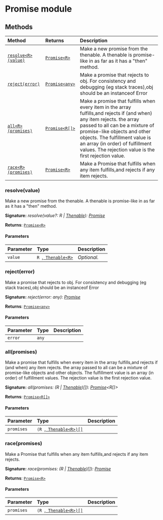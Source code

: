 # Promise module













## Methods

| Method	   |  Returns	| Description|
|:-------------|:-------|:-----------|
|[`resolve<R>(value)`](#resolve<r>value)      | [`Promise<R>`](../es6-promise/promise.md) | Make a new promise from the thenable.  A thenable is promise-like in as far as it has a "then" method. |
|[`reject(error)`](#rejecterror)      | [`Promise<any>`](../es6-promise/promise.md) | Make a promise that rejects to obj. For consistency and debugging (eg stack traces),obj should be an instanceof Error |
|[`all<R>(promises)`](#all<r>promises)      | [`Promise<R[]>`](../es6-promise/promise.md) | Make a promise that fulfills when every item in the array fulfills,and rejects if (and when) any item rejects.  the array passed to all can be a mixture of promise-like objects and other objects.  The fulfillment value is an array (in order) of fulfillment values. The rejection value is the first rejection value. |
|[`race<R>(promises)`](#race<r>promises)      | [`Promise<R>`](../es6-promise/promise.md) | Make a Promise that fulfills when any item fulfills,and rejects if any item rejects. |




### resolve<R>(value)

Make a new promise from the thenable. 
A thenable is promise-like in as far as it has a "then" method.

**Signature:** _resolve<R>(value?: R | [Thenable](../es6-promise/thenable.md)<R>): [Promise](../es6-promise/promise.md)<R>_

**Returns**: [`Promise<R>`](../es6-promise/promise.md)



#### Parameters


| Parameter	   | Type    | Description |
|:-------------|:---------------|:------------|
| `value`    | `R `,[` Thenable<R>`](../es6-promise/thenable.md) | _Optional._ |


### reject(error)

Make a promise that rejects to obj. For consistency and debugging (eg stack traces),obj should be an instanceof Error

**Signature:** _reject(error: any): [Promise](../es6-promise/promise.md)<any>_

**Returns**: [`Promise<any>`](../es6-promise/promise.md)



#### Parameters


| Parameter	   | Type    | Description |
|:-------------|:---------------|:------------|
| `error`    | `any` |  |


### all<R>(promises)

Make a promise that fulfills when every item in the array fulfills,and rejects if (and when) any item rejects. 
the array passed to all can be a mixture of promise-like objects and other objects. 
The fulfillment value is an array (in order) of fulfillment values. The rejection value is the first rejection value.

**Signature:** _all<R>(promises: (R | [Thenable](../es6-promise/thenable.md)<R>)[]): [Promise](../es6-promise/promise.md)<R[]>_

**Returns**: [`Promise<R[]>`](../es6-promise/promise.md)



#### Parameters


| Parameter	   | Type    | Description |
|:-------------|:---------------|:------------|
| `promises`    | `(R `,[` Thenable<R>)[]`](../es6-promise/thenable.md) |  |


### race<R>(promises)

Make a Promise that fulfills when any item fulfills,and rejects if any item rejects.

**Signature:** _race<R>(promises: (R | [Thenable](../es6-promise/thenable.md)<R>)[]): [Promise](../es6-promise/promise.md)<R>_

**Returns**: [`Promise<R>`](../es6-promise/promise.md)



#### Parameters


| Parameter	   | Type    | Description |
|:-------------|:---------------|:------------|
| `promises`    | `(R `,[` Thenable<R>)[]`](../es6-promise/thenable.md) |  |

